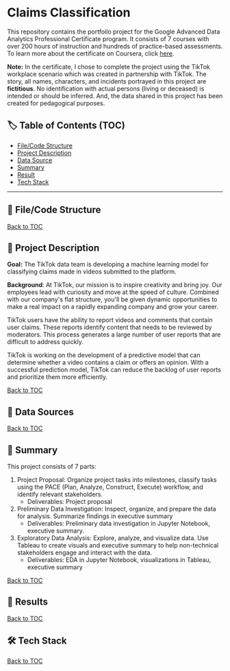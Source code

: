 # Claims Classification

This repository contains the portfoilo project for the Google Advanced Data Analytics Professional Certificate program. It consists of 7 courses with over 200 hours of instruction and hundreds of practice-based assessments. To learn more about the certificate on Coursera, click [here](https://www.coursera.org/professional-certificates/google-advanced-data-analytics).

**Note:** In the certificate, I chose to complete the project using the TikTok workplace scenario which was created in partnership with TikTok. The story, all names, characters, and incidents portrayed in this project are **fictitious**. No identification with actual persons (living or deceased) is intended or should be inferred. And, the data shared in this project has been created for pedagogical purposes.

## :label: Table of Contents (TOC)
- [File/Code Structure](#open_file_folder-filecode-structure)
- [Project Description](#memo-project-description)
- [Data Source](#mag_right-data-source)
- [Summary](#open_book-summary)
- [Result](#dart-result)
- [Tech Stack](#hammer_and_wrench-tech-stack)

---

## :open_file_folder: File/Code Structure



[Back to TOC](#label-table-of-contents-toc)

## :memo: Project Description

**Goal:** The TikTok data team is developing a machine learning model for classifying claims made in videos submitted to the platform.

**Background**: At TikTok, our mission is to inspire creativity and bring joy. Our employees lead with curiosity and move at the speed of culture. Combined with our company's flat structure, you'll be given dynamic opportunities to make a real impact on a rapidly expanding company and grow your career.

TikTok users have the ability to report videos and comments that contain user claims. These reports identify content that needs to be reviewed by moderators. This process generates a large number of user reports that are difficult to address quickly. 

TikTok is working on the development of a predictive model that can determine whether a video contains a claim or offers an opinion. With a successful prediction model, TikTok can reduce the backlog of user reports and prioritize them more efficiently.

[Back to TOC](#label-table-of-contents-toc)

## :mag_right: Data Sources



[Back to TOC](#label-table-of-contents-toc)

## :open_book: Summary

This project consists of 7 parts:

1. Project Proposal: Organize project tasks into milestones, classify tasks using the PACE (Plan, Analyze, Construct, Execute) workflow, and identify relevant stakeholders.
    - Deliverables: Project proposal
2. Preliminary Data Investigation: Inspect, organize, and prepare the data for analysis. Summarize findings in executive summary
    - Deliverables: Preliminary data investigation in Jupyter Notebook, executive summary.
3. Exploratory Data Analysis: Explore, analyze, and visualize data. Use Tableau to create visuals and executive summary to help non-technical stakeholders engage and interact with the data.
    - Deliverables: EDA in Jupyter Notebook, visualizations in Tableau, executive summary

[Back to TOC](#label-table-of-contents-toc)

## :dart: Results



[Back to TOC](#label-table-of-contents-toc)

## :hammer_and_wrench: Tech Stack



[Back to TOC](#label-table-of-contents-toc)




